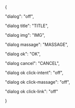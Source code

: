 {

  "dialog": "off",

  "dialog title": "TITLE",

  "dialog img": "IMG",

  "dialog massage": "MASSAGE",

  "dialog ok": "OK",

  "dialog cancel": "CANCEL",

  "dialog ok click-intent": "off",

  "dialog ok click-massage": "off",

  "dialog ok click-link": "off"

}
